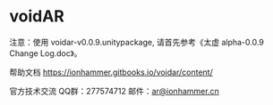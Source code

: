 ﻿# voidAR

注意：使用 voidar-v0.0.9.unitypackage, 请首先参考《太虚 alpha-0.0.9 Change Log.doc》。

帮助文档 https://ionhammer.gitbooks.io/voidar/content/


官方技术交流  QQ群：277574712    邮件：ar@ionhammer.cn   

